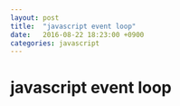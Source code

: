 ```yaml
---
layout: post
title:  "javascript event loop"
date:   2016-08-22 18:23:00 +0900
categories: javascript
---
```


# javascript event loop